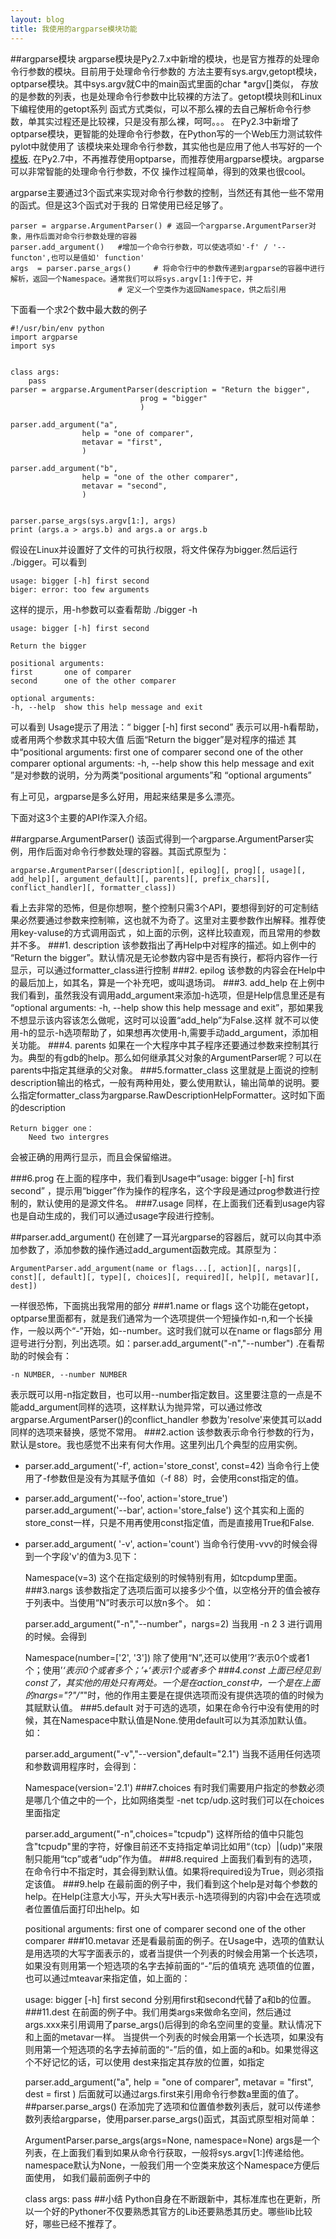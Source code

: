 ```yaml
---
layout: blog 
title: 我使用的argparse模块功能
---
```






##argparse模块
argparse模块是Py2.7.x中新增的模块，也是官方推荐的处理命令行参数的模块。目前用于处理命令行参数的
方法主要有sys.argv,getopt模块，optparse模块。其中sys.argv就C中的main函式里面的char *argv[]类似，
存放的是参数的列表，也是处理命令行参数中比较裸的方法了。getopt模块则和Linux下编程使用的getopt系列
函式方式类似，可以不那么裸的去自己解析命令行参数，单其实过程还是比较裸，只是没有那么裸，呵呵。。。
在Py2.3中新增了optparse模块，更智能的处理命令行参数，在Python写的一个Web压力测试软件pylot中就使用了
该模块来处理命令行参数，其实他也是应用了他人书写好的一个[模板](http://aspn.activestate.com/ASPN/Cookbook/Python/Recipe/278844).
在Py2.7中，不再推荐使用optparse，而推荐使用argparse模块。argparse可以非常智能的处理命令行参数，不仅
操作过程简单，得到的效果也很cool。

argparse主要通过3个函式来实现对命令行参数的控制，当然还有其他一些不常用的函式。但是这3个函式对于我的
日常使用已经足够了。

    parser = argparse.ArgumentParser() # 返回一个argparse.ArgumentParser对象，用作后面对命令行参数处理的容器
    parser.add_argument()   #增加一个命令行参数，可以使选项如'-f' / '--functon',也可以是值如' function'
    args  = parser.parse_args()     # 将命令行中的参数传递到argparse的容器中进行解析，返回一个Namespace。通常我们可以将sys.argv[1:]传于它，并
                            # 定义一个空类作为返回Namespace，供之后引用
                            
下面看一个求2个数中最大数的例子

    #!/usr/bin/env python
    import argparse
    import sys


    class args:
        pass
    parser = argparse.ArgumentParser(description = "Return the bigger",
                                 prog = "bigger"
                                 )

    parser.add_argument("a",
                    help = "one of comparer",
                    metavar = "first",
                    )

    parser.add_argument("b",
                    help = "one of the other comparer",
                    metavar = "second",
                    )


    parser.parse_args(sys.argv[1:], args)
    print (args.a > args.b) and args.a or args.b
    
假设在Linux并设置好了文件的可执行权限，将文件保存为bigger.然后运行 ./bigger。可以看到
    
    usage: bigger [-h] first second
    biger: error: too few arguments
这样的提示，用-h参数可以查看帮助 ./bigger -h

    usage: bigger [-h] first second
    
    Return the bigger

    positional arguments:
    first       one of comparer
    second      one of the other comparer

    optional arguments:
    -h, --help  show this help message and exit
可以看到 Usage提示了用法：“ bigger [-h] first second” 表示可以用-h看帮助，或者用两个参数求其中较大值
后面“Return the bigger”是对程序的描述
其中“positional arguments:
    first       one of comparer
    second      one of the other comparer
    optional arguments:
    -h, --help  show this help message and exit
    ”是对参数的说明，分为两类“positional arguments”和 “optional arguments”
    
有上可见，argparse是多么好用，用起来结果是多么漂亮。

下面对这3个主要的API作深入介绍。
    
##argparse.ArgumentParser()
该函式得到一个argparse.ArgumentParser实例，用作后面对命令行参数处理的容器。其函式原型为：

    argparse.ArgumentParser([description][, epilog][, prog][, usage][, add_help][, argument_default][, parents][, prefix_chars][, conflict_handler][, formatter_class]) 
    
看上去非常的恐怖，但是你想啊，整个控制只需3个API，要想得到好的可定制结果必然要通过参数来控制嘛，这也就不为奇了。这里对主要参数作出解释。推荐使用key-valuse的方式调用函式
，如上面的示例，这样比较直观，而且常用的参数并不多。
###1. description
该参数指出了再Help中对程序的描述。如上例中的 “Return the bigger”。默认情况是无论参数内容中是否有换行，都将内容作一行显示，可以通过formatter_class进行控制
###2. epilog
该参数的内容会在Help中的最后加上，如其名，算是一个补充吧，或叫退场词。
###3. add_help
在上例中我们看到，虽然我没有调用add_argument来添加-h选项，但是Help信息里还是有   “optional arguments:
    -h, --help  show this help message and exit”，那如果我不想显示该内容该怎么做呢，这时可以设置“add_help”为False.这样
就不可以使用-h的显示-h选项帮助了，如果想再次使用-h,需要手动add_argument，添加相关功能。
###4. parents
如果在一个大程序中其子程序还要通过参数来控制其行为。典型的有gdb的help。那么如何继承其父对象的ArgumentParser呢？可以在parents中指定其继承的父对象。
###5.formatter_class
这里就是上面说的控制description输出的格式，一般有两种用处，要么使用默认，输出简单的说明。要么指定formatter_class为argparse.RawDescriptionHelpFormatter。这时如下面的description
    
    Return bigger one：
        Need two intergres
会被正确的用两行显示，而且会保留缩进。

###6.prog
在上面的程序中，我们看到Usage中“usage: bigger [-h] first second” ，提示用“bigger”作为操作的程序名，这个字段是通过prog参数进行控制的，默认使用的是源文件名。
###7.usage
同样，在上面我们还看到usage内容也是自动生成的，我们可以通过usage字段进行控制。

##parser.add_argument()
在创建了一耳光argparse的容器后，就可以向其中添加参数了，添加参数的操作通过add_argument函数完成。其原型为：
    
    ArgumentParser.add_argument(name or flags...[, action][, nargs][, const][, default][, type][, choices][, required][, help][, metavar][, dest]) 
一样很恐怖，下面挑出我常用的部分
###1.name or flags
这个功能在getopt，optparse里面都有，就是我们通常为一个选项提供一个短操作如-n,和一个长操作，一般以两个“-”开始，如--number。这时我们就可以在name or flags部分
用逗号进行分割，列出选项。如：parser.add_argument("-n","--number") .在看帮助的时候会有：
    
    -n NUMBER, --number NUMBER
表示既可以用-n指定数目，也可以用--number指定数目。这里要注意的一点是不能add_argument同样的选项，这样默认为抛异常，可以通过修改argparse.ArgumentParser()的conflict_handler
参数为'resolve'来使其可以add同样的选项来替换，感觉不常用。
###2.action
该参数表示命令行参数的行为，默认是store。我也感觉不出来有何大作用。这里列出几个典型的应用实例。
* parser.add_argument('-f', action='store_const', const=42)
    当命令行上使用了-f参数但是没有为其赋予值如（-f 88）时，会使用const指定的值。
* parser.add_argument('--foo', action='store_true')       parser.add_argument('--bar', action='store_false')
    这个其实和上面的store_const一样，只是不用再使用const指定值，而是直接用True和False.
* parser.add_argument( '-v', action='count')
    当命令行使用-vvv的时候会得到一个字段'v'的值为3.见下：
    
    Namespace(v=3)
    这个在指定级别的时候特别有用，如tcpdump里面。
###3.nargs
该参数指定了选项后面可以接多少个值，以空格分开的值会被存于列表中。当使用“N”时表示可以放n多个。
如：  
    
    parser.add_argument("-n","--number"，nargs=2)
当我用 -n 2 3 进行调用的时候。会得到

    Namespace(number=['2', '3'])
除了使用“N”,还可以使用’?‘表示0个或者1个；使用’*‘表示0个或者多个；’+‘表示1个或者多个
###4.const
上面已经见到const了，其实他的用处只有两处。一个是在action_const中，一个是在上面的nargs="?"/"*"时，他的作用主要是在提供选项而没有提供选项的值的时候为其赋默认值。
###5.default
对于可选的选项，如果在命令行中没有使用的时候，其在Namespace中默认值是None.使用default可以为其添加默认值。
如：

    parser.add_argument("-v","--version",default="2.1")
当我不适用任何选项和参数调用程序时，会得到：

    Namespace(version='2.1')
###7.choices
有时我们需要用户指定的参数必须是哪几个值之中的一个，比如网络类型 -net tcp/udp.这时我们可以在choices里面指定
    
    parser.add_argument("-n",choices="tcpudp")
这样所给的值中只能包含"tcpudp"里的字符，好像目前还不支持指定单词比如用“（tcp）|(udp)”来限制只能用“tcp”或者“udp”作为值。
###8.required
上面我们看到有的选项，在命令行中不指定时，其会得到默认值。如果将required设为True，则必须指定该值。
###9.help
在最前面的例子中，我们看到这个help是对每个参数的help。在Help(注意大小写，开头大写H表示-h选项得到的内容)中会在选项或者位置值后面打印出help。如
    
    positional arguments:
    first       one of comparer
    second      one of the other comparer
###10.metavar
还是看最前面的例子。在Usage中，选项的值默认是用选项的大写字面表示的，或者当提供一个列表的时候会用第一个长选项，如果没有则用第一个短选项的名字去掉前面的“-”后的值填充
选项值的位置，也可以通过mteavar来指定值，如上面的：

    usage: bigger [-h] first second
分别用first和second代替了a和b的位置。
###11.dest
在前面的例子中。我们用类args来做命名空间，然后通过args.xxx来引用调用了parse_args()后得到的命名空间里的变量。默认情况下和上面的metavar一样。
当提供一个列表的时候会用第一个长选项，如果没有则用第一个短选项的名字去掉前面的“-”后的值，如上面的a和b。如果觉得这个不好记忆的话，可以使用
dest来指定其存放的位置，如指定

    parser.add_argument("a",
                    help = "one of comparer",
                    metavar = "first",
                    dest = first
                    )
后面就可以通过args.first来引用命令行参数a里面的值了。
##parser.parse_args()
在添加完了选项和位置值参数列表后，就可以传递参数列表给argparse，使用parser.parse_args()函式，其函式原型相对简单：

    ArgumentParser.parse_args(args=None, namespace=None) 
args是一个列表，在上面我们看到如果从命令行获取，一般将sys.argv[1:]传递给他。namespace默认为None，一般我们用一个空类来放这个Namespace方便后面使用，
如我们最前面例子中的

    class args:
        pass
##小结
Python自身在不断跟新中，其标准库也在更新，所以一个好的Pythoner不仅要熟悉其官方的Lib还要熟悉其历史。哪些lib比较好，哪些已经不推荐了。
